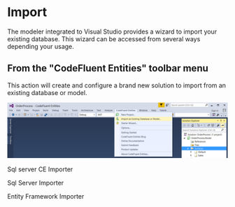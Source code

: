 # Import

The modeler integrated to Visual Studio provides a wizard to import your existing database. This wizard can be accessed from several ways depending your usage.

## From the "CodeFluent Entities" toolbar menu

This action will create and configure a brand new solution to import from an existing database or model.

![](img/import-01.png)

Sql server CE Importer

Sql Server Importer

Entity Framework Importer